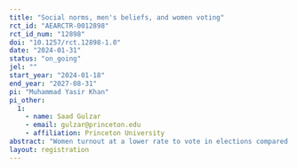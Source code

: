 ```yaml
---
title: "Social norms, men's beliefs, and women voting"
rct_id: "AEARCTR-0012898"
rct_id_num: "12898"
doi: "10.1257/rct.12898-1.0"
date: "2024-01-31"
status: "on_going"
jel: ""
start_year: "2024-01-18"
end_year: "2027-08-31"
pi: "Muhammad Yasir Khan"
pi_other:
  1:
    - name: Saad Gulzar
    - email: gulzar@princeton.edu
    - affiliation: Princeton University
abstract: "Women turnout at a lower rate to vote in elections compared to men in many societies. We investigate if the low turnout is the result of misbeliefs about social norms or misbeliefs of men about how women vote. We plan implement two interventions: (i) provide correct information support for women voting among men of the community, and (ii) correct beliefs about alignment between candidate choices of women and men in elections. We will study the effect of these interventions on turnout decisions of women. "
layout: registration
---
```


